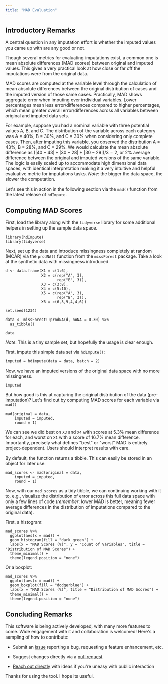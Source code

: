 ```yaml
---
title: "MAD Evaluation"
---
```


## Introductory Remarks 

A central question in any imputation effort is whether the imputed values you came up with are any good or not. 

Though several metrics for evaluating imputations exist, a common one is mean absolute differences (MAD scores) between original and imputed values. This gives a very practical look at how close or far off the imputations were from the original data. 

MAD scores are computed at the variable level through the calculation of mean absolute differences between the original distribution of cases and the imputed version of those same cases. Practically, MAD shows aggregate error when imputing over individual variables. Lower percentages mean less error/differences compared to higher percentages, which mean greater overall error/differences across all variables between original and imputed data sets.

For example, suppose you had a nominal variable with three potential values A, B, and C. The distribution of the variable across each category was A = 40%, B = 30%, and C = 30% when considering only complete cases. Then, after imputing this variable, you observed the distribution A = 43%, B = 28%, and C = 29%. We would calculate the mean absolute difference as $(|40-43| + |30-28| + |30-29|) / 3 = 2$, or 2% average difference between the original and imputed versions of the same variable. The logic is easily scaled up to accommodate high dimensional data spaces, with identical interpretation making it a very intuitive and helpful evaluative metric for imputations tasks. *Note*: the bigger the data space, the slower the computation. 

Let's see this in action in the following section via the `mad()` function from the latest release of `hdImpute`. 

## Computing MAD Scores

First, load the library along with the `tidyverse` library for some additional helpers in setting up the sample data space. 

```{r setup, warning = FALSE, message = FALSE}
library(hdImpute)
library(tidyverse)
```

Next, set up the data and introduce missingness completely at random (MCAR) via the `prodNA()` function from the `missForest` package. Take a look at the synthetic data with missingness introduced.

```{r data}
d <- data.frame(X1 = c(1:6), 
                X2 = c(rep("A", 3), 
                       rep("B", 3)), 
                X3 = c(3:8),
                X4 = c(5:10),
                X5 = c(rep("A", 3), 
                       rep("B", 3)), 
                X6 = c(6,3,9,4,4,6))

set.seed(1234)

data <- missForest::prodNA(d, noNA = 0.30) %>% 
  as_tibble()

data
```

*Note*: This is a tiny sample set, but hopefully the usage is clear enough. 

First, impute this simple data set via `hdImpute()`:

```{r imp1}
imputed = hdImpute(data = data, batch = 2)
```

Now, we have an imputed versions of the original data space with no more missingness. 

```{r imp2}
imputed
```

But how good is this at capturing the original distribution of the data (pre-imputation)? Let's find out by computing MAD scores for each variable via `mad()`

```{r mad}
mad(original = data,
    imputed = imputed,
    round = 1)
```

We can see we did best on `X3` and `X4` with scores at 5.3% mean difference for each, and worst on `X1` with a score of 16.7% mean difference. Importantly, precisely what defines "best" or "worst" MAD is entirely project-dependent. Users should interpret results with care.

By default, the function returns a tibble. This can easily be stored in an object for later use:

```{r mad2}
mad_scores <- mad(original = data,
    imputed = imputed,
    round = 1)
```

Now, with our `mad_scores` as a tidy tibble, we can continuing working with it to, e.g., visualize the distribution of error across this full data space with only a few lines of code (*remember*: lower MAD is better, meaning fewer average differences in the distribution of imputations compared to the original data). 

First, a histogram:

```{r viz}
mad_scores %>%
  ggplot(aes(x = mad)) +
  geom_histogram(fill = "dark green") +
  labs(x = "MAD Scores (%)", y = "Count of Variables", title = "Distribution of MAD Scores") +
  theme_minimal() +
  theme(legend.position = "none")
```

Or a boxplot: 

```{r viz2}
mad_scores %>%
  ggplot(aes(x = mad)) +
  geom_boxplot(fill = "dodgerblue") +
  labs(x = "MAD Scores (%)", title = "Distribution of MAD Scores") +
  theme_minimal() +
  theme(legend.position = "none")
```

## Concluding Remarks 

This software is being actively developed, with many more features to come. Wide engagement with it and collaboration is welcomed! Here's a sampling of how to contribute:

  - Submit an [issue](https://github.com/pdwaggoner/hdImpute/issues) reporting a bug, requesting a feature enhancement, etc. 

  - Suggest changes directly via a [pull request](https://github.com/pdwaggoner/hdImpute/pulls)

  - [Reach out directly](https://pdwaggoner.github.io/) with ideas if you're uneasy with public interaction

Thanks for using the tool. I hope its useful.
